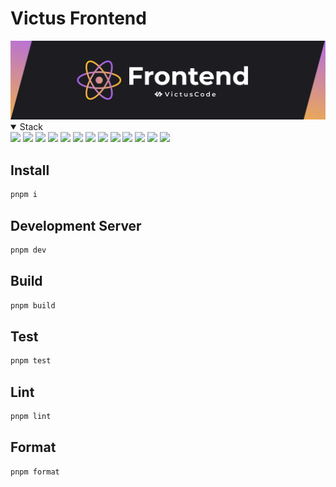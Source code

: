 # Victus Frontend

 <img src="./public/banner.png"/>
<details open><summary>Stack</summary>
    <img src="https://img.shields.io/badge/React-61DAFB.svg?style=for-the-badge&logo=React&logoColor=black"/>
    <img src="https://img.shields.io/badge/TypeScript-3178C6.svg?style=for-the-badge&logo=TypeScript&logoColor=white"/>
    <img src="https://img.shields.io/badge/Vite-646CFF.svg?style=for-the-badge&logo=Vite&logoColor=white"/>
    <img src="https://img.shields.io/badge/React%20Router-CA4245.svg?style=for-the-badge&logo=React-Router&logoColor=white"/>
    <img src="https://img.shields.io/badge/React%20Query-FF4154.svg?style=for-the-badge&logo=React-Query&logoColor=white"/>
    <img src="https://img.shields.io/badge/styledcomponents-DB7093.svg?style=for-the-badge&logo=styled-components&logoColor=white"/>
    <img src="https://img.shields.io/badge/i18next-26A69A.svg?style=for-the-badge&logo=i18next&logoColor=white"/>
    <img src="https://img.shields.io/badge/Recoil-3578E5.svg?style=for-the-badge&logo=Recoil&logoColor=white"/>
    <img src="https://img.shields.io/badge/Axios-5A29E4.svg?style=for-the-badge&logo=Axios&logoColor=white"/>
    <img src="https://img.shields.io/badge/pnpm-F69220.svg?style=for-the-badge&logo=pnpm&logoColor=white"/>
    <img src="https://img.shields.io/badge/Vitest-6E9F18.svg?style=for-the-badge&logo=Vitest&logoColor=white"/>
    <img src="https://img.shields.io/badge/Prettier-F7B93E.svg?style=for-the-badge&logo=Prettier&logoColor=black"/>
    <img src="https://img.shields.io/badge/ESLint-4B32C3.svg?style=for-the-badge&logo=ESLint&logoColor=white"/>
</details>

## Install

```bash
pnpm i
```

## Development Server

```bash
pnpm dev
```

## Build

```bash
pnpm build
```

## Test

```bash
pnpm test
```

## Lint

```bash
pnpm lint
```

## Format

```bash
pnpm format
```
